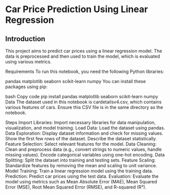 # Car Price Prediction Using Linear Regression
##
## Introduction
This project aims to predict car prices using a linear regression model. The data is preprocessed and then used to train the model, which is evaluated using various metrics.

Requirements
To run this notebook, you need the following Python libraries:

pandas
matplotlib
seaborn
scikit-learn
numpy
You can install these packages using pip:

bash
Copy code
pip install pandas matplotlib seaborn scikit-learn numpy
Data
The dataset used in this notebook is cardetailsv4.csv, which contains various features of cars. Ensure this CSV file is in the same directory as the notebook.

Steps
Import Libraries: Import necessary libraries for data manipulation, visualization, and model training.
Load Data: Load the dataset using pandas.
Data Exploration:
Display dataset information and check for missing values.
Show the first few rows of the dataset.
Describe the dataset statistically.
Feature Selection: Select relevant features for the model.
Data Cleaning:
Clean and preprocess data (e.g., convert strings to numeric values, handle missing values).
Encode categorical variables using one-hot encoding.
Data Splitting: Split the dataset into training and testing sets.
Feature Scaling: Standardize features by removing the mean and scaling to unit variance.
Model Training: Train a linear regression model using the training data.
Prediction: Predict car prices using the test data.
Evaluation: Evaluate the model using metrics such as Mean Absolute Error (MAE), Mean Squared Error (MSE), Root Mean Squared Error (RMSE), and R-squared (R²).
